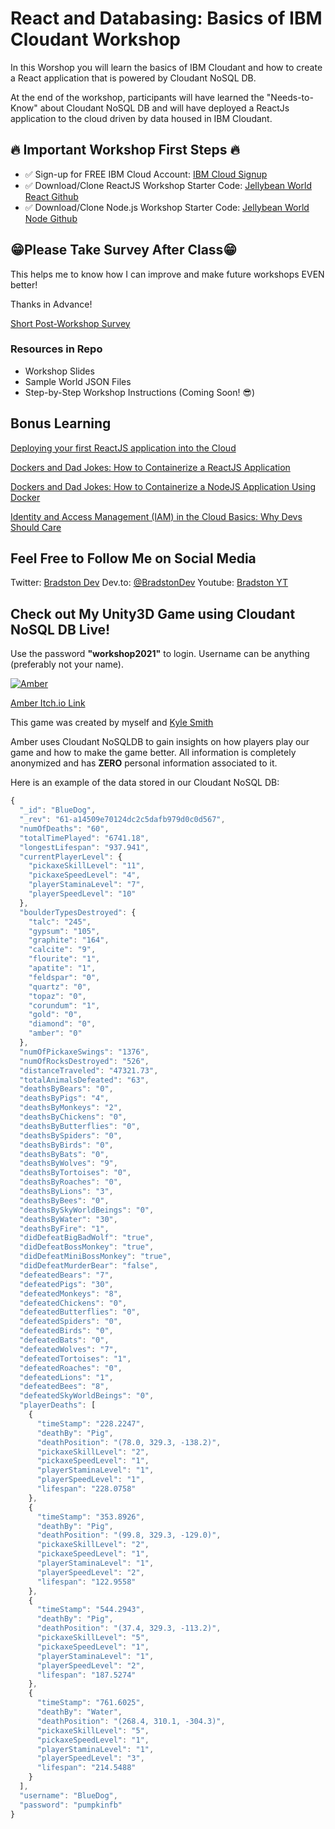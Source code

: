 # React and Databasing: Basics of IBM Cloudant Workshop

In this Worshop you will learn the basics of IBM Cloudant and how to create a React application that is powered by Cloudant NoSQL DB.

At the end of the workshop, participants will have learned the "Needs-to-Know" about Cloudant NoSQL DB and will have deployed a ReactJs application to the cloud driven by data housed in IBM Cloudant. 

## 🔥 Important Workshop First Steps 🔥

- ✅ Sign-up for FREE IBM Cloud Account:  [IBM Cloud Signup](https://ibm.biz/BdfqCq)
- ✅ Download/Clone ReactJS Workshop Starter Code: [Jellybean World React Github](https://github.com/bradstondevcode/jelly-bean-world-starter-code)
- ✅ Download/Clone Node.js Workshop Starter Code: [Jellybean World Node Github](https://github.com/bradstondevcode/jelly-bean-world-node-api)


## 😁Please Take Survey After Class😁

This helps me to know how I can improve and make future workshops EVEN better!

Thanks in Advance!

[Short Post-Workshop Survey](https://ibm.biz/BdfqCf)

### Resources in Repo

- Workshop Slides
- Sample World JSON Files
- Step-by-Step Workshop Instructions (Coming Soon! 😎)

## Bonus Learning

[Deploying your first ReactJS application into the Cloud](https://ibm.biz/deploying-react-app-in-cloud-devto-bradstondev)

[Dockers and Dad Jokes: How to Containerize a ReactJS Application](https://ibm.biz/how-to-containerize-react-app-031821-bradstondev)

[Dockers and Dad Jokes: How to Containerize a NodeJS Application Using Docker](https://ibm.biz/blog-3-docker-dad-jokes-nodejs)

[Identity and Access Management (IAM) in the Cloud Basics: Why Devs Should Care](https://ibm.biz/IAM-in-the-cloud-devto-blog-bradstondev)

## Feel Free to Follow Me on Social Media

Twitter: [Bradston Dev](https://twitter.com/BradstonDev)
Dev.to: [@BradstonDev](https://dev.to/bradstondev)
Youtube: [Bradston YT](https://www.youtube.com/channel/UC6Ky8s71RP65akLb_XV1_OA)

## Check out My Unity3D Game using Cloudant NoSQL DB Live!

Use the password **"workshop2021"** to login. Username can be anything (preferably not your name). 

[![Amber](https://img.itch.zone/aW1hZ2UvMTgzMTA1Lzg1NjI0Mi5wbmc=/original/uvzIJy.png "Amber")](http://https://sleeping-zebu-games.itch.io/amber "Amber")

[Amber Itch.io Link](https://sleeping-zebu-games.itch.io/amber)

This game was created by myself and [Kyle Smith](https://www.linkedin.com/in/kyle-smith-67393b80/)

Amber uses Cloudant NoSQLDB to gain insights on how players play our game and how to make the game better. All information is completely anonymized and has **ZERO** personal information associated to it.

Here is an example of the data stored in our Cloudant NoSQL DB:

```javascript
{
  "_id": "BlueDog",
  "_rev": "61-a14509e70124dc2c5dafb979d0c0d567",
  "numOfDeaths": "60",
  "totalTimePlayed": "6741.18",
  "longestLifespan": "937.941",
  "currentPlayerLevel": {
    "pickaxeSkillLevel": "11",
    "pickaxeSpeedLevel": "4",
    "playerStaminaLevel": "7",
    "playerSpeedLevel": "10"
  },
  "boulderTypesDestroyed": {
    "talc": "245",
    "gypsum": "105",
    "graphite": "164",
    "calcite": "9",
    "flourite": "1",
    "apatite": "1",
    "feldspar": "0",
    "quartz": "0",
    "topaz": "0",
    "corundum": "1",
    "gold": "0",
    "diamond": "0",
    "amber": "0"
  },
  "numOfPickaxeSwings": "1376",
  "numOfRocksDestroyed": "526",
  "distanceTraveled": "47321.73",
  "totalAnimalsDefeated": "63",
  "deathsByBears": "0",
  "deathsByPigs": "4",
  "deathsByMonkeys": "2",
  "deathsByChickens": "0",
  "deathsByButterflies": "0",
  "deathsBySpiders": "0",
  "deathsByBirds": "0",
  "deathsByBats": "0",
  "deathsByWolves": "9",
  "deathsByTortoises": "0",
  "deathsByRoaches": "0",
  "deathsByLions": "3",
  "deathsByBees": "0",
  "deathsBySkyWorldBeings": "0",
  "deathsByWater": "30",
  "deathsByFire": "1",
  "didDefeatBigBadWolf": "true",
  "didDefeatBossMonkey": "true",
  "didDefeatMiniBossMonkey": "true",
  "didDefeatMurderBear": "false",
  "defeatedBears": "7",
  "defeatedPigs": "30",
  "defeatedMonkeys": "8",
  "defeatedChickens": "0",
  "defeatedButterflies": "0",
  "defeatedSpiders": "0",
  "defeatedBirds": "0",
  "defeatedBats": "0",
  "defeatedWolves": "7",
  "defeatedTortoises": "1",
  "defeatedRoaches": "0",
  "defeatedLions": "1",
  "defeatedBees": "8",
  "defeatedSkyWorldBeings": "0",
  "playerDeaths": [
    {
      "timeStamp": "228.2247",
      "deathBy": "Pig",
      "deathPosition": "(78.0, 329.3, -138.2)",
      "pickaxeSkillLevel": "2",
      "pickaxeSpeedLevel": "1",
      "playerStaminaLevel": "1",
      "playerSpeedLevel": "1",
      "lifespan": "228.0758"
    },
    {
      "timeStamp": "353.8926",
      "deathBy": "Pig",
      "deathPosition": "(99.8, 329.3, -129.0)",
      "pickaxeSkillLevel": "2",
      "pickaxeSpeedLevel": "1",
      "playerStaminaLevel": "1",
      "playerSpeedLevel": "2",
      "lifespan": "122.9558"
    },
    {
      "timeStamp": "544.2943",
      "deathBy": "Pig",
      "deathPosition": "(37.4, 329.3, -113.2)",
      "pickaxeSkillLevel": "5",
      "pickaxeSpeedLevel": "1",
      "playerStaminaLevel": "1",
      "playerSpeedLevel": "2",
      "lifespan": "187.5274"
    },
    {
      "timeStamp": "761.6025",
      "deathBy": "Water",
      "deathPosition": "(268.4, 310.1, -304.3)",
      "pickaxeSkillLevel": "5",
      "pickaxeSpeedLevel": "1",
      "playerStaminaLevel": "1",
      "playerSpeedLevel": "3",
      "lifespan": "214.5488"
    }
  ],
  "username": "BlueDog",
  "password": "pumpkinfb"
}

````